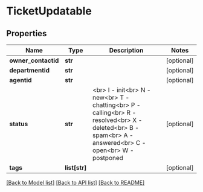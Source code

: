# TicketUpdatable

## Properties
Name | Type | Description | Notes
------------ | ------------- | ------------- | -------------
**owner_contactid** | **str** |  | [optional] 
**departmentid** | **str** |  | [optional] 
**agentid** | **str** |  | [optional] 
**status** | **str** | &lt;br&gt; I - init&lt;br&gt; N - new&lt;br&gt; T - chatting&lt;br&gt; P - calling&lt;br&gt; R - resolved&lt;br&gt; X - deleted&lt;br&gt; B - spam&lt;br&gt; A - answered&lt;br&gt; C - open&lt;br&gt; W - postponed | [optional] 
**tags** | **list[str]** |  | [optional] 

[[Back to Model list]](../README.md#documentation-for-models) [[Back to API list]](../README.md#documentation-for-api-endpoints) [[Back to README]](../README.md)


